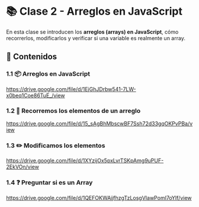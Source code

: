 # 📚 Clase 2 - Arreglos en JavaScript

En esta clase se introducen los **arreglos (arrays) en JavaScript**, cómo recorrerlos, modificarlos y verificar si una variable es realmente un array.  

## 📌 Contenidos

### 1.1 📦 Arreglos en JavaScript

https://drive.google.com/file/d/1EjGhJDrbw541-7LW-x0beq1Coe86TuE_/view

### 1.2 🔄 Recorremos los elementos de un arreglo

https://drive.google.com/file/d/15_sAgBhMbscwBF7Ssh72d33gqOKPvPBa/view

### 1.3 ✏️ Modificamos los elementos

https://drive.google.com/file/d/1XYzijOx5pxLvrTSKpAmg9uPUF-2EkVOn/view


### 1.4 ❓ Preguntar si es un Array

https://drive.google.com/file/d/1QEFOKWAjjfhzgTzLosgVIawPomI7oYIf/view